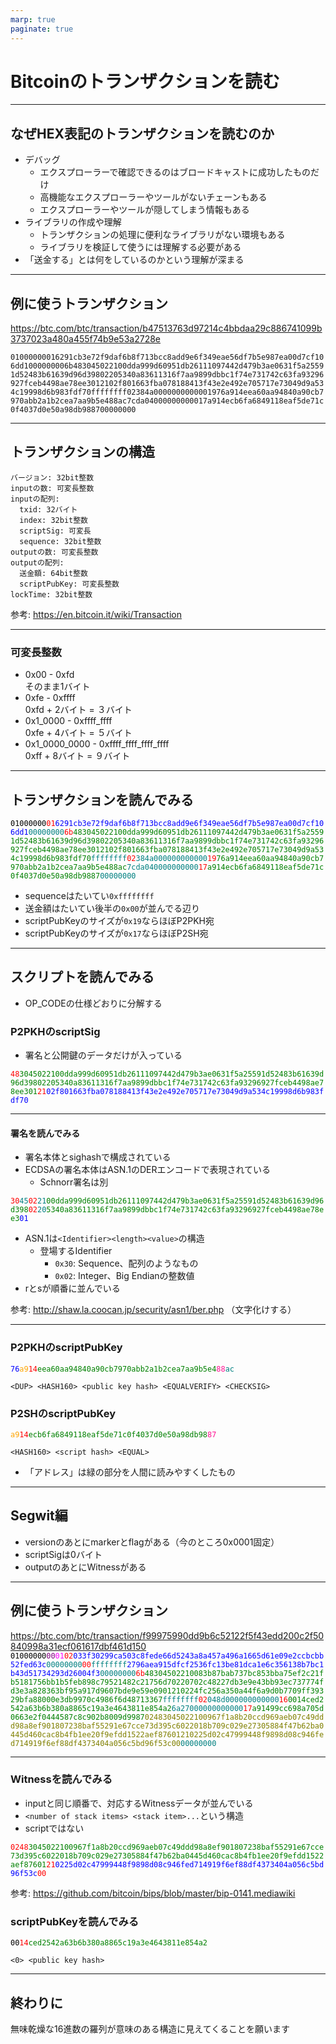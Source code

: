 ```yaml
---
marp: true
paginate: true
---
```


# Bitcoinのトランザクションを読む

---

## なぜHEX表記のトランザクションを読むのか

- デバッグ
  - エクスプローラーで確認できるのはブロードキャストに成功したものだけ
  - 高機能なエクスプローラーやツールがないチェーンもある
  - エクスプローラーやツールが隠してしまう情報もある
- ライブラリの作成や理解
  - トランザクションの処理に便利なライブラリがない環境もある
  - ライブラリを検証して使うには理解する必要がある
- 「送金する」とは何をしているのかという理解が深まる

---

## 例に使うトランザクション

https://btc.com/btc/transaction/b47513763d97214c4bbdaa29c886741099b3737023a480a455f74b9e53a2728e

`01000000016291cb3e72f9daf6b8f713bcc8add9e6f349eae56df7b5e987ea00d7cf106dd1000000006b483045022100dda999d60951db26111097442d479b3ae0631f5a25591d52483b61639d96d39802205340a83611316f7aa9899dbbc1f74e731742c63fa93296927fceb4498ae78ee3012102f801663fba078188413f43e2e492e705717e73049d9a534c19998d6b983fdf70ffffffff02384a0000000000001976a914eea60aa94840a90cb7970abb2a1b2cea7aa9b5e488ac7cda04000000000017a914ecb6fa6849118eaf5de71c0f4037d0e50a98db988700000000`

---

## トランザクションの構造

```
バージョン: 32bit整数
inputの数: 可変長整数
inputの配列:
  txid: 32バイト
  index: 32bit整数
  scriptSig: 可変長
  sequence: 32bit整数
outputの数: 可変長整数
outputの配列:
  送金額: 64bit整数
  scriptPubKey: 可変長整数
lockTime: 32bit整数
```

参考: https://en.bitcoin.it/wiki/Transaction

---

### 可変長整数

- 0x00 - 0xfd\
  そのまま1バイト
- 0xfe - 0xffff\
  0xfd + 2バイト = ３バイト
- 0x1_0000 - 0xffff_ffff\
  0xfe + 4バイト = ５バイト
- 0x1_0000_0000 - 0xffff_ffff_ffff_ffff\
  0xff + 8バイト = ９バイト

---

<style>
.version {
  color: black;
}
.var-int {
  color: red;
}
.txid {
  color: blue;
}
.int {
  color: teal;
}
.script {
  color: green;
}
</style>

## トランザクションを読んでみる

<code><span class="version">01000000</span><span class="var-int">01</span><span class="txid">6291cb3e72f9daf6b8f713bcc8add9e6f349eae56df7b5e987ea00d7cf106dd1</span><span class="int">00000000</span><span class="var-int">6b</span><span class="script">483045022100dda999d60951db26111097442d479b3ae0631f5a25591d52483b61639d96d39802205340a83611316f7aa9899dbbc1f74e731742c63fa93296927fceb4498ae78ee3012102f801663fba078188413f43e2e492e705717e73049d9a534c19998d6b983fdf70</span><span
class="int">ffffffff</span><span class="var-int">02</span><span class="int">384a000000000000</span><span class="var-int">19</span><span class="script">76a914eea60aa94840a90cb7970abb2a1b2cea7aa9b5e488ac</span><span class="int">7cda040000000000</span><span class="var-int">17</span><span class="script">a914ecb6fa6849118eaf5de71c0f4037d0e50a98db9887</span><span class="int">00000000</span></code>

- sequenceはたいてい`0xffffffff`
- 送金額はたいてい後半の`0x00`が並んでる辺り
- scriptPubKeyのサイズが`0x19`ならほぼP2PKH宛
- scriptPubKeyのサイズが`0x17`ならほぼP2SH宛

---

<style>
.push-data {
  color: red;
}
.signature {
  color: green;
}
.pubkey {
  color: blue;
}
</style>

## スクリプトを読んでみる

- OP_CODEの仕様どおりに分解する

### P2PKHのscriptSig

- 署名と公開鍵のデータだけが入っている

<code><span class="push-data">48</span><span class="signature">3045022100dda999d60951db26111097442d479b3ae0631f5a25591d52483b61639d96d39802205340a83611316f7aa9899dbbc1f74e731742c63fa93296927fceb4498ae78ee301</span><span class="push-data">21</span><span class="pubkey">02f801663fba078188413f43e2e492e705717e73049d9a534c19998d6b983fdf70</span></code>

---

<style>
.sighash {
  color: blue;
}
.identifier {
  color: red;
}
.length {
  color: teal;
}
.value {
  color: green;
}
</style>

#### 署名を読んでみる

- 署名本体とsighashで構成されている
- ECDSAの署名本体はASN.1のDERエンコードで表現されている
  - Schnorr署名は別

<code><span class="identifier">30</span><span class="length">45</span><span class="identifier">02</span><span class="length">21</span><span class="value">00dda999d60951db26111097442d479b3ae0631f5a25591d52483b61639d96d398</span><span class="identifier">02</span><span class="length">20</span><span class="value">5340a83611316f7aa9899dbbc1f74e731742c63fa93296927fceb4498ae78ee3</span><span class="sighash">01</span></code>

- ASN.1は`<Identifier><length><value>`の構造
  - 登場するIdentifier
    - `0x30`: Sequence、配列のようなもの
    - `0x02`: Integer、Big Endianの整数値
- rとsが順番に並んでいる

参考: http://shaw.la.coocan.jp/security/asn1/ber.php （文字化けする）

---

<style>
.dup {
  color: blue;
}
.hash160 {
  color: orange;
}
.hash {
  color: green;
}
.checksig {
  color: teal;
}
.equalverify {
  color: deeppink;
}
.equal {
  color: deeppink;
}
</style>

### P2PKHのscriptPubKey

<code><span class="dup">76</span><span class="hash160">a9</span><span class="push-data">14</span><span class="hash">eea60aa94840a90cb7970abb2a1b2cea7aa9b5e4</span><span class="equalverify">88</span><span class="checksig">ac</span></code>

`<DUP> <HASH160> <public key hash> <EQUALVERIFY> <CHECKSIG>`

### P2SHのscriptPubKey

<code><span class="hash160">a9</span><span class="push-data">14</span><span class="hash">ecb6fa6849118eaf5de71c0f4037d0e50a98db98</span><span class="equal">87</span></code>

`<HASH160> <script hash> <EQUAL>`

- 「アドレス」は緑の部分を人間に読みやすくしたもの

---

<style>
.marker {
  color: purple;
}
.flag {
  color: fuchsia;
}
.witness {
  color: olive;
}
</style>

## Segwit編

- versionのあとにmarkerとflagがある（今のところ0x0001固定）
- scriptSigは0バイト
- outputのあとにWitnessがある

---

## 例に使うトランザクション

https://btc.com/btc/transaction/f99975990dd9b6c52122f5f43edd200c2f50840998a31ecf061617dbf461d150
<code><span class="version">01000000</span><span class="marker">00</span><span class="flag">01</span><span class="var-int">02</span><span class="txid">033f30299ca503c8fede66d5243a8a457a496a1665d61e09e2ccbcbb52fed63c</span><span class="int">00000000</span><span class="var-int">00</span><span class="int">ffffffff</span><span class="txid">2796aea915dfcf2536fc13be81dca1e6c356138b7bc1b43d51734293d26004f3</span><span class="int">00000000</span><span class="var-int">6b</span><span class="script">48304502210083b87bab737bc853bba75ef2c21fb5181756bb1b5feb898c79521482c21756d70220702c48227db3e9e43bb93ec737774fd3e3a828363bf95a917d9607bde9e59e0901210224fc256a350a44f6a9d0b7709ff39329bfa88000e3db9970c4986f6d48713367</span><span class="int">ffffffff</span><span class="var-int">02</span><span class="int">048d000000000000</span><span class="var-int">16</span><span class="script">0014ced2542a63b6b380a8865c19a3e4643811e854a2</span><span class="int">6a27000000000000</span><span class="var-int">17</span><span class="script">a91499cc698a705d0663e2f0444587c8c902b8009d9987</span><span class="witness">02483045022100967f1a8b20ccd969aeb07c49ddd98a8ef901807238baf55291e67cce73d395c6022018b709c029e27305884f47b62ba0445d460cac8b4fb1ee20f9efdd1522aef87601210225d02c47999448f9898d08c946fed714919f6ef88df4373404a056c5bd96f53c00</span><span class="int">00000000</code>

---

### Witnessを読んでみる

- inputと同じ順番で、対応するWitnessデータが並んでいる
- `<number of stack items> <stack item>...`という構造
- scriptではない

<code><span class="var-int">02</span><span class="var-int">48</span><span class="signature">3045022100967f1a8b20ccd969aeb07c49ddd98a8ef901807238baf55291e67cce73d395c6022018b709c029e27305884f47b62ba0445d460cac8b4fb1ee20f9efdd1522aef87601</span><span class="var-int">21</span><span class="pubkey">0225d02c47999448f9898d08c946fed714919f6ef88df4373404a056c5bd96f53c</span><span class="var-int">00</code>

参考: https://github.com/bitcoin/bips/blob/master/bip-0141.mediawiki

### scriptPubKeyを読んでみる

<code><span class="version">00</span><span class="var-int">14</span><span class="hash">ced2542a63b6b380a8865c19a3e4643811e854a2</span></code>

`<0> <public key hash>`

---

## 終わりに

無味乾燥な16進数の羅列が意味のある構造に見えてくることを願います
